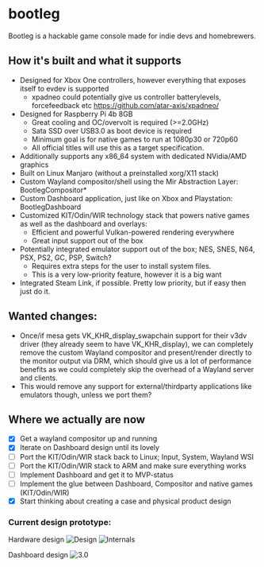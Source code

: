 # bootleg

Bootleg is a hackable game console made for indie devs and homebrewers.

## How it's built and what it supports

* Designed for Xbox One controllers, however everything that exposes itself to evdev is supported
  * xpadneo could potentially give us controller batterylevels, forcefeedback etc https://github.com/atar-axis/xpadneo/
* Designed for Raspberry Pi 4b 8GB
  * Great cooling and OC/overvolt is required (>=2.0GHz)
  * Sata SSD over USB3.0 as boot device is required
  * Minimum goal is for native games to run at 1080p30 or 720p60
  * All official titles will use this as a target specification.
* Additionally supports any x86_64 system with dedicated NVidia/AMD graphics
* Built on Linux Manjaro (without a preinstalled xorg/X11 stack)
* Custom Wayland compositor/shell using the Mir Abstraction Layer: BootlegCompositor*
* Custom Dashboard application, just like on Xbox and Playstation: BootlegDashboard
* Customized KIT/Odin/WIR technology stack that powers native games as well as the dashboard and overlays:
  * Efficient and powerful Vulkan-powered rendering everywhere
  * Great input support out of the box 
 * Potentially integrated emulator support out of the box; NES, SNES, N64, PSX, PS2, GC, PSP, Switch?
   * Requires extra steps for the user to install system files.
   * This is a very low-priority feature, however it is a big want
 * Integrated Steam Link, if possible. Pretty low priority, but if easy then just do it.

## Wanted changes:

* Once/if mesa gets VK_KHR_display_swapchain support for their v3dv driver (they already seem to have VK_KHR_display), we can completely remove the custom Wayland compositor and present/render directly to the monitor output via DRM, which should give us a lot of performance benefits as we could completely skip the overhead of a Wayland server and clients.
* This would remove any support for external/thirdparty applications like emulators though, unless we port them?

## Where we actually are now

- [X] Get a wayland compositor up and running
- [X] Iterate on Dashboard design until its lovely
- [ ] Port the KIT/Odin/WIR stack back to Linux; Input, System, Wayland WSI
- [ ] Port the KIT/Odin/WIR stack to ARM and make sure everything works
- [ ] Implement Dashboard and get it to MVP-status
- [ ] Implement the glue between Dashboard, Compositor and native games (KIT/Odin/WIR)
- [X] Start thinking about creating a case and physical product design

### Current design prototype: 
Hardware design
![Design](https://haikatekk.se/design2.png)
![Internals](https://haikatekk.se/design3.png)

Dashboard design
![3.0](https://haikatekk.se/BootlegDashboard3.0.png)

